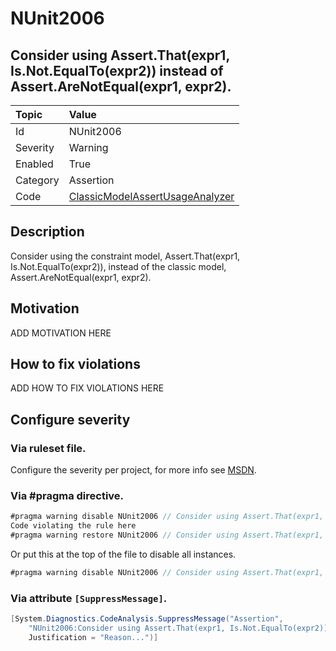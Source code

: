 # NUnit2006
## Consider using Assert.That(expr1, Is.Not.EqualTo(expr2)) instead of Assert.AreNotEqual(expr1, expr2).

| Topic    | Value
| :--      | :--
| Id       | NUnit2006
| Severity | Warning
| Enabled  | True
| Category | Assertion
| Code     | [ClassicModelAssertUsageAnalyzer](https://github.com/nunit/nunit.analyzers/blob/master/src/nunit.analyzers/ClassicModelAssertUsage/ClassicModelAssertUsageAnalyzer.cs)


## Description

Consider using the constraint model, Assert.That(expr1, Is.Not.EqualTo(expr2)), instead of the classic model, Assert.AreNotEqual(expr1, expr2).

## Motivation

ADD MOTIVATION HERE

## How to fix violations

ADD HOW TO FIX VIOLATIONS HERE

<!-- start generated config severity -->
## Configure severity

### Via ruleset file.

Configure the severity per project, for more info see [MSDN](https://msdn.microsoft.com/en-us/library/dd264949.aspx).

### Via #pragma directive.
```C#
#pragma warning disable NUnit2006 // Consider using Assert.That(expr1, Is.Not.EqualTo(expr2)) instead of Assert.AreNotEqual(expr1, expr2).
Code violating the rule here
#pragma warning restore NUnit2006 // Consider using Assert.That(expr1, Is.Not.EqualTo(expr2)) instead of Assert.AreNotEqual(expr1, expr2).
```

Or put this at the top of the file to disable all instances.
```C#
#pragma warning disable NUnit2006 // Consider using Assert.That(expr1, Is.Not.EqualTo(expr2)) instead of Assert.AreNotEqual(expr1, expr2).
```

### Via attribute `[SuppressMessage]`.

```C#
[System.Diagnostics.CodeAnalysis.SuppressMessage("Assertion", 
    "NUnit2006:Consider using Assert.That(expr1, Is.Not.EqualTo(expr2)) instead of Assert.AreNotEqual(expr1, expr2).",
    Justification = "Reason...")]
```
<!-- end generated config severity -->
